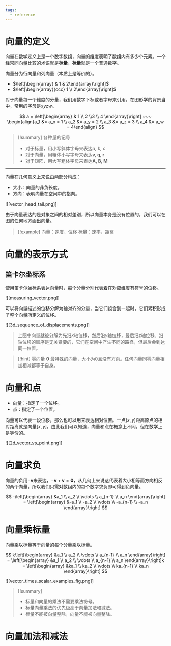```yaml
---
tags:
  - reference
---
```

# 向量的定义

向量在数学定义上是一个数字数组，向量的维度表明了数组内有多少个元素。一个经常同向量比较的术语就是**标量**，**标量**就是一个普通数字。

向量分为行向量和列向量（本质上是等价的）。
- $\left[\begin{array} & 1 & 2\end{array}\right]$
- $\left[\begin{array}{ccc} 1 \\ 2\end{array}\right]$

对于向量每一个维度的分量，我们用数字下标或者字母来引用，在图形学的背景当中，常用的字母是$xyzw$。

$$
a = \left[\begin{array} & 1 \\ 2 \\3 \\ 4 \end{array}\right] ~~~
\begin{align}a_1 &= a_x = 1 \\ a_2 &= a_y = 2 \\ a_3 &= a_z = 3 \\ a_4 &= a_w = 4\end{align}
$$

> [!summary] 各种量的记号
> - 对于标量，用小写斜体字母来表达$\textit{a, b, c}$
> - 对于向量，用粗体小写字母来表达$\textbf{v, q, r}$
> - 对于矩阵，用大写粗体字母来表达$\textbf{A, B, M}$

---

向量在几何意义上来说由两部分构成：
- 大小：向量的非负长度。
- 方向：表明向量在空间中的指向。

![[vector_head_tail.png]]

由于向量表达的是对象之间的相对差别，所以向量本身是没有位置的，我们可以在图的任何地方画出向量。

> [!example]
> 向量：速度，位移
> 标量：速率，距离

# 向量的表示方式

## 笛卡尔坐标系

使用笛卡尔坐标系表达向量时，每个分量分别代表着在对应维度有符号的位移。

![[measuring_vector.png]]

可以将向量描述的位移分解为轴对齐的分量，当它们组合到一起时，它们累积形成了整个向量所定义的位移。

![[3d_sequence_of_displacements.png]]

> 上图中向量就被分解为先沿$x$轴位移，然后沿$y$轴位移，最后沿$z$轴位移。沿轴位移的顺序是无关紧要的，它们在空间中产生不同的路径，但最后会到达同一位置。

> [!hint] 零向量 $\textbf{0}$
> 最特殊的向量，大小为0且没有方向。任何向量同零向量相加相减都等于自身。

# 向量和点

- 向量：指定了一个位移。
- 点：指定了一个位置。

向量可以代表一段位移，那么也可以用来表达相对位置。一点$(x, y)$距离原点的相对距离就是向量$[x, y]$。由此我们可以知道，向量和点在概念上不同，但在数学上是等价的。

![[2d_vector_vs_point.png]]

# 向量求负

向量的负用$-\textbf{v}$来表达，$-\textbf{v} + \textbf{v} = \textbf{0}$，从几何上来说这代表着大小相等而方向相反的两个向量，所以我们只需对数组内的每个数字求负即可得到负向量。

$$
-\left[\begin{array} &a_1 \\ a_2 \\ \vdots \\ a_{n-1} \\ a_n \end{array}\right] = \left[\begin{array} &-a_1 \\ -a_2 \\ \vdots \\ -a_{n-1} \\ -a_n \end{array}\right]
$$

# 向量乘标量

向量乘以标量等于向量的每个分量乘以标量。

$$
k\left[\begin{array} &a_1 \\ a_2 \\ \vdots \\ a_{n-1} \\ a_n \end{array}\right] = \left[\begin{array} &a_1 \\ a_2 \\ \vdots \\ a_{n-1} \\ a_n \end{array}\right]k = \left[\begin{array} &ka_1 \\ ka_2 \\ \vdots \\ ka_{n-1} \\ ka_n \end{array}\right]
$$

![[vector_times_scalar_examples_fig.png]]

> [!summary]
> - 标量和向量的乘法不需要乘法符号。
> - 标量向量乘法的优先级高于向量加法和减法。
> - 标量不能被向量整除，向量不能被向量整除。

# 向量加法和减法
